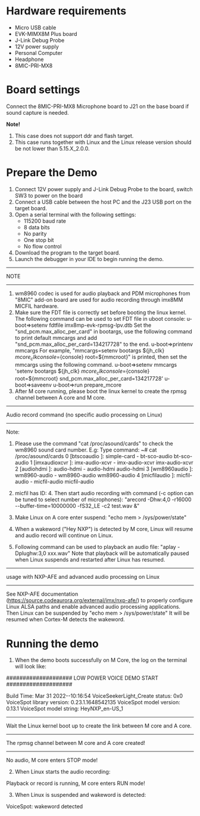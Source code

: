 Hardware requirements
=====================
- Micro USB cable
- EVK-MIMX8M Plus board
- J-Link Debug Probe
- 12V power supply
- Personal Computer
- Headphone
- 8MIC-PRI-MX8

Board settings
============
Connect the 8MIC-PRI-MX8 Microphone board to J21 on the base board if sound capture is needed.

**Note!**
1.  This case does not support ddr and flash target.
2.  This case runs together with Linux and the Linux release version should be not lower than 5.15.X_2.0.0.

Prepare the Demo
================
1.  Connect 12V power supply and J-Link Debug Probe to the board, switch SW3 to power on the board
2.  Connect a USB cable between the host PC and the J23 USB port on the target board.
3.  Open a serial terminal with the following settings:
    - 115200 baud rate
    - 8 data bits
    - No parity
    - One stop bit
    - No flow control
4.  Download the program to the target board.
5.  Launch the debugger in your IDE to begin running the demo.

******************
NOTE
******************
1.  wm8960 codec is used for audio playback and PDM microphones from "8MIC" add-on board are used for audio recording through imx8MM MICFIL hardware.
2.  Make sure the FDT file is correctly set before booting the linux kernel. The following command can be used to set FDT file in uboot console:
    u-boot=>setenv fdtfile imx8mp-evk-rpmsg-lpv.dtb
    Set the "snd_pcm.max_alloc_per_card" in bootargs, use the following command to print default mmcargs and add "snd_pcm.max_alloc_per_card=134217728" to the end. 
    u-boot=>printenv mmcargs
        For example, "mmcargs=setenv bootargs ${jh_clk} ${mcore_clk} console=${console} root=${mmcroot}" is printed, then set the mmcargs using the following command. 
    u-boot=>setenv mmcargs 'setenv bootargs ${jh_clk} ${mcore_clk} console=${console} root=${mmcroot} snd_pcm.max_alloc_per_card=134217728'
    u-boot=>saveenv
    u-boot=>run prepare_mcore
3.  After M core running, please boot the linux kernel to create the rpmsg channel between A core and M core.

******************
Audio record command (no specific audio processing on Linux)
******************
Note:
1. Please use the command "cat /proc/asound/cards" to check the wm8960 sound card number.
E.g: Type command:
        ~# cat /proc/asound/cards
 0 [btscoaudio     ]: simple-card - bt-sco-audio
                      bt-sco-audio
 1 [imxaudioxcvr   ]: imx-audio-xcvr - imx-audio-xcvr
                      imx-audio-xcvr
 2 [audiohdmi      ]: audio-hdmi - audio-hdmi
                      audio-hdmi
 3 [wm8960audio    ]: wm8960-audio - wm8960-audio
                      wm8960-audio
 4 [micfilaudio    ]: micfil-audio - micfil-audio
                      micfil-audio

2. micfil has ID: 4. Then start audio recording with command (-c option can be tuned to select number of microphones):
    "arecord -Dhw:4,0 -r16000 --buffer-time=10000000 -fS32_LE -c2 test.wav &"

3. Make Linux on A core enter suspend:
    "echo mem > /sys/power/state"

4. When a wakeword ("Hey NXP") is detected by M core, Linux will resume and audio record will continue on Linux.

5. Following command can be used to playback an audio file:
      "aplay -Dplughw:3,0 xxx.wav"
   Note that playback will be automatically paused when Linux suspends and restarted after Linux has resumed.

******************
usage with NXP-AFE and advanced audio processing on Linux
******************
See NXP-AFE documentation (https://source.codeaurora.org/external/imx/nxp-afe/) to properly configure Linux ALSA paths and enable advanced audio processing applications.
Then Linux can be suspended by "echo mem > /sys/power/state"
It will be resumed when Cortex-M detects the wakeword.


Running the demo
===============
1. When the demo boots successfully on M Core, the log on the terminal will look like:

#################### LOW POWER VOICE DEMO START ####################

Build Time: Mar 31 2022--10:16:54
VoiceSeekerLight_Create status: 0x0
VoiceSpot library version: 0.23.1.1648542135
VoiceSpot model version: 0.13.1
VoiceSpot model string: HeyNXP_en-US_1
********************************
Wait the Linux kernel boot up to create the link between M core and A core.

********************************
The rpmsg channel between M core and A core created!
********************************

No audio, M core enters STOP mode!



2. When Linux starts the audio recording:

Playback or record is running, M core enters RUN mode!


3. When Linux is suspended and wakeword is detected:

VoiceSpot: wakeword detected



